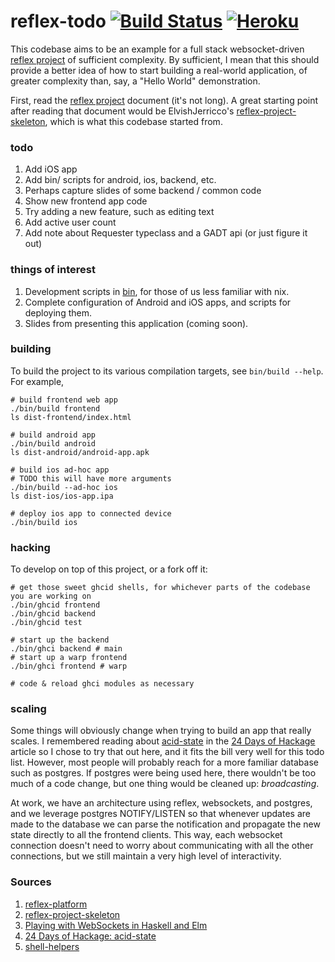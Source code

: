 # reflex-todo [![Build Status](https://travis-ci.org/samtay/reflex-todo.svg?branch=heroku)](https://travis-ci.org/samtay/reflex-todo) [![Heroku](https://heroku-badge.herokuapp.com/?app=reflex-todo&svg=1)](https://reflex-todo.herokuapp.com/)

This codebase aims to be an example for a full stack websocket-driven [reflex
project](https://github.com/reflex-frp/reflex-platform/blob/develop/docs/project-development.md)
of sufficient complexity. By sufficient, I mean that this should provide a
better idea of how to start building a real-world application, of greater
complexity than, say, a "Hello World" demonstration.

First, read the [reflex
project](https://github.com/reflex-frp/reflex-platform/blob/develop/docs/project-development.md)
document (it's not long). A great starting point after reading that document
would be ElvishJerricco's [reflex-project-skeleton](https://github.com/ElvishJerricco/reflex-project-skeleton), which is what this
codebase started from.

### todo
1. Add iOS app
2. Add bin/ scripts for android, ios, backend, etc.
2. Perhaps capture slides of some backend / common code
4. Show new frontend app code
5. Try adding a new feature, such as editing text
6. Add active user count
7. Add note about Requester typeclass and a GADT api (or just figure it out)

### things of interest
1. Development scripts in [bin](./bin), for those of us less familiar with nix.
2. Complete configuration of Android and iOS apps, and scripts for deploying
   them.
3. Slides from presenting this application (coming soon).

### building
To build the project to its various compilation targets, see `bin/build --help`. For example,
```shell
# build frontend web app
./bin/build frontend
ls dist-frontend/index.html

# build android app
./bin/build android
ls dist-android/android-app.apk

# build ios ad-hoc app
# TODO this will have more arguments
./bin/build --ad-hoc ios
ls dist-ios/ios-app.ipa

# deploy ios app to connected device
./bin/build ios
```

### hacking
To develop on top of this project, or a fork off it:
```shell
# get those sweet ghcid shells, for whichever parts of the codebase you are working on
./bin/ghcid frontend
./bin/ghcid backend
./bin/ghcid test

# start up the backend
./bin/ghci backend # main
# start up a warp frontend
./bin/ghci frontend # warp

# code & reload ghci modules as necessary
```

### scaling
Some things will obviously change when trying to build an app that really
scales. I remembered reading about
[acid-state](https://github.com/acid-state/acid-state) in the [24 Days of
Hackage](https://ocharles.org.uk/blog/posts/2013-12-14-24-days-of-hackage-acid-state.html)
article so I chose to try that out here, and it fits the bill very well for
this todo list.  However, most people will probably reach for a more familiar
database such as postgres. If postgres were being used here, there wouldn't be
too much of a code change, but one thing would be cleaned up: *broadcasting*.

At work, we have an architecture using reflex, websockets, and postgres, and we
leverage postgres NOTIFY/LISTEN so that whenever updates are made to the
database we can parse the notification and propagate the new state directly to
all the frontend clients. This way, each websocket connection doesn't need to
worry about communicating with all the other connections, but we still maintain a very
high level of interactivity.

### Sources
1. [reflex-platform](https://github.com/reflex-frp/reflex-platform)
2. [reflex-project-skeleton](https://github.com/ElvishJerricco/reflex-project-skeleton)
2. [Playing with WebSockets in Haskell and Elm](https://www.paramander.com/blog/playing-with-websockets-in-haskell-and-elm)
3. [24 Days of Hackage: acid-state](https://ocharles.org.uk/blog/posts/2013-12-14-24-days-of-hackage-acid-state.html)
4. [shell-helpers](https://github.com/briceburg/shell-helpers)
